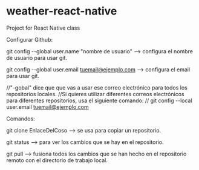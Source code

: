# weather-react-native
Project for React Native class

Configurar Github:

git config --global user.name "nombre de usuario" --> configura el nombre de usuario para usar git.

git config --global user.email tuemail@ejemplo.com --> configura el email para usar git.

//"-gobal" dice que que vas a usar ese correo electrónico para todos los repositorios locales.
//Si quieres utilizar diferentes correos electrónicos para diferentes repositorios, usa el siguiente comando:
// git config --local user.email tuemail@ejemplo.com

Comandos: 

git clone EnlaceDelCoso --> se usa para copiar un repositorio.

git status -->  para ver los cambios que se hay en el repositorio.

git pull  --> fusiona todos los cambios que se han hecho en el repositorio remoto con el directorio de trabajo local.

